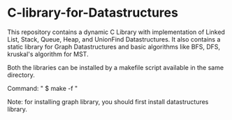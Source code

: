 # C-library-for-Datastructures
This repository contains a dynamic C Library with implementation of Linked List, Stack, Queue, Heap, and UnionFind Datastructures. It also contains a static library for Graph Datastructures and basic algorithms like BFS, DFS, kruskal's algorithm for MST.  

Both the libraries can be installed by a makefile script available in the same directory.  

Command: " $ make -f <file-name> "
  
Note: for installing graph library, you should first install datastructures library.
